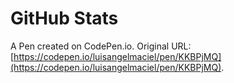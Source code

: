 # GitHub Stats

A Pen created on CodePen.io. Original URL: [https://codepen.io/luisangelmaciel/pen/KKBPjMQ](https://codepen.io/luisangelmaciel/pen/KKBPjMQ).

